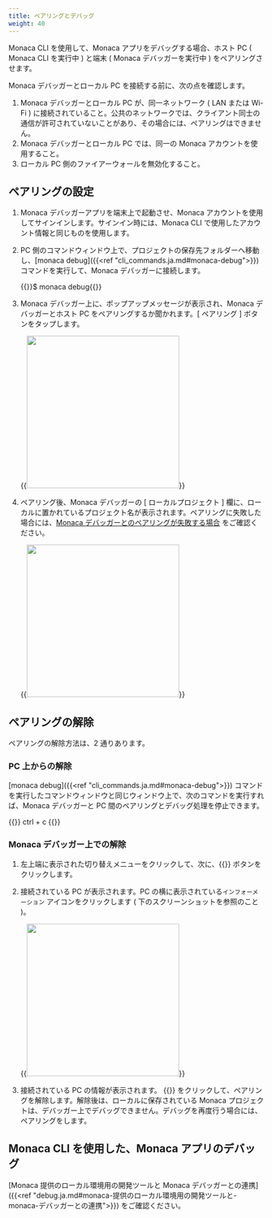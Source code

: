 ```yaml
---
title: ペアリングとデバッグ
weight: 40
---
```


Monaca CLI を使用して、Monaca アプリをデバッグする場合、ホスト PC (
Monaca CLI を実行中 ) と端末 ( Monaca デバッガーを実行中 )
をペアリングさせます。

Monaca デバッガーとローカル PC を接続する前に、次の点を確認します。

1.  Monaca デバッガーとローカル PC が、同一ネットワーク ( LAN または
    Wi-Fi )
    に接続されていること。公共のネットワークでは、クライアント同士の通信が許可されていないことがあり、その場合には、ペアリングはできません。
2.  Monaca デバッガーとローカル PC では、同一の Monaca
    アカウントを使用すること。
3.  ローカル PC 側のファイアーウォールを無効化すること。

ペアリングの設定
----------------

1.  Monaca デバッガーアプリを端末上で起動させ、Monaca
    アカウントを使用してサインインします。サインイン時には、Monaca CLI
    で使用したアカウント情報と同じものを使用します。
2.  PC
    側のコマンドウィンドウ上で、プロジェクトの保存先フォルダーへ移動し、[monaca debug]({{<ref "cli_commands.ja.md#monaca-debug">}})
    コマンドを実行して、Monaca デバッガーに接続します。

    {{<highlight bash>}}$ monaca debug{{</highlight>}}

3.  Monaca デバッガー上に、ポップアップメッセージが表示され、Monaca
    デバッガーとホスト PC をペアリングするか聞かれます。\[ ペアリング \]
    ボタンをタップします。

    {{<img src="/images/monaca_cli/manual/pairing_debugging/1.png" width="300">}}

4.  ペアリング後、Monaca デバッガーの \[ ローカルプロジェクト \]
    欄に、ローカルに置かれているプロジェクト名が表示されます。ペアリングに失敗した場合には、[Monaca デバッガーとのペアリングが失敗する場合](/ja/products_guide/debugger/troubleshooting/#monaca-デバッガーとのペアリングが失敗する場合)
    をご確認ください。

    {{<img src="/images/monaca_cli/manual/pairing_debugging/2.png" width="300">}}

ペアリングの解除
----------------

ペアリングの解除方法は、2 通りあります。

### PC 上からの解除

[monaca debug]({{<ref "cli_commands.ja.md#monaca-debug">}})
コマンドを実行したコマンドウィンドウと同じウィンドウ上で、次のコマンドを実行すれば、Monaca
デバッガーと PC 間のペアリングとデバッグ処理を停止できます。

{{<highlight bash>}}
ctrl + c
{{</highlight>}}

### Monaca デバッガー上での解除

1.  左上端に表示された切り替えメニューをクリックして、次に、{{<guilabel name="ローカルコンピュータ">}}
    ボタンをクリックします。
2.  接続されている PC が表示されます。PC
    の横に表示されている`インフォーメーション` アイコンをクリックします (
    下のスクリーンショットを参照のこと )。

    {{<img src="/images/monaca_cli/manual/pairing_debugging/3.png" width="300">}}

3.  接続されている PC の情報が表示されます。 {{<guilabel name="この PC を解除する">}}
    をクリックして、ペアリングを解除します。解除後は、ローカルに保存されている
    Monaca
    プロジェクトは、デバッガー上でデバッグできません。デバッグを再度行う場合には、ペアリングをします。

Monaca CLI を使用した、Monaca アプリのデバッグ
----------------------------------------------

[Monaca 提供のローカル環境用の開発ツールと Monaca デバッガーとの連携]({{<ref "debug.ja.md#monaca-提供のローカル環境用の開発ツールと-monaca-デバッガーとの連携">}}) をご確認ください。
